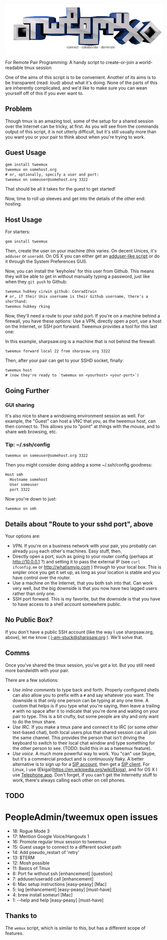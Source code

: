 ![tweemux: For Remote Pair Programming](img/tweemux.png)

For Remote Pair Programming: A handy script to create-or-join a world-readable tmux session

One of the aims of this script is to be convenient. Another of its aims is to be transparent (read: loud) about what it's doing. None of the parts of this are inherently complicated, and we'd like to make sure you can wean yourself off of this if you ever want to.

## Problem

Though tmux is an amazing tool, some of the setup for a shared session over the Internet can be tricky, at first. As you will see from the commands output of this script, it is not utterly difficult, but it's still usually more than you want you or your pair to think about when you're trying to work.

## Guest Usage

    gem install tweemux
    tweemux on somehost.org
    # or, optionally, specify a user and port:
    tweemux on someuser@somehost.org 3322

That should be all it takes for the guest to get started!

Now, time to roll up sleeves and get into the details of the other end: hosting.

## Host Usage

For starters:

    gem install tweemux

Then, create the user on your machine (this varies. On decent Unices, it's
`adduser` or `useradd`. On OS X you can either get an [adduser-like
script](https://raw.github.com/sharpsaw/mac-dots/master/bin/adduser) or do it
through the System Preferences GUI).

Now, you can install the 'keyholes' for this user from Github. This means they
will be able to get in without manually typing a password, just like when they
`git push` to Github:

    tweemux hubkey cirwin github: ConradIrwin
    # or, if their Unix username is their Github username, there's a shorthand:
    tweemux hubkey rking

Now, they'll need a route to your sshd port. If you're on a machine behind a
firewall, you have these options: Use a VPN, directly open a port, use a host
on the Internet, or SSH port forward. Tweemux provides a tool for this last one:

In this example, sharpsaw.org is a machine that is not behind the firewall:

    tweemux forward local 22 from sharpsaw.org 3322

Then, after your pair can get to your SSHD socket, finally:

    tweemux host
    # (now they're ready to `tweemux on <yourhost> <your-port>`)

## Going Further

### GUI sharing

It's also nice to share a windowing environment session as well. For example, the "Guest" can host a VNC that you, as the tweemux host, can then connect to. This allows you to "point" at things with the mouse, and to share web browsing, etc.

### Tip: ~/.ssh/config

    tweemux on someuser@somehost.org 3322

Then you might consider doing adding a some ~/.ssh/config goodness:

    Host smh
      Hostname somehost
      User someuser
      port 3322

Now you're down to just:

    tweemux on smh

## Details about "Route to your sshd port", above

Your options are:
* VPN. If you're on a business network with your pair, you probably can already `ping` each other's machines. Easy stuff, then.
* Directly open a port, such as going to your router config (perhaps at http://10.0.0.1 ?) and setting it to pass the external IP (see `curl ifconfig.me` or http://whatismyip.com ) through to your local box. This is smpler once you get it set up, as long as your location is stable and you have control over the router.
* Use a machine on the Internet, that you both ssh into that. Can work very well, but the big downside is that you now have two lagged users rather than only one.
* SSH port forward. This is my favorite, but the downside is that you have to have access to a shell account somewhere public.

## No Public Box?

If you don't have a public SSH account (like the way I use sharpsaw.org, above), let me know ( i-am-stuck@sharpsaw.org ). We'll solve that.

## Comms

Once you've shared the tmux session, you've got a lot. But you still need more bandwidth with your pair.

There are a few solutions:

- *Use inline comments* to type back and forth. Properly configured shells can also allow you to prefix with a `#` and say whatever you want. The downside is that only one person can be typing at any one time. A custom that helps is if you type what you're saying, then leave a trailing `#` with no space after it to indicate that you're done and waiting on your pair to type. This is a bit crufty, but some people are shy and only want to do the tmux share.
- *Use IRC*. If you make a tmux pane and connect it to IRC (or some other text-based chat), both local users plus that shared session can all join the same channel. This provides the person that isn't driving the keyboard to switch to their local chat window and type something for the other person to see. (TODO: build this in as a tweemux feature).
- *Use voice*. A much more powerful way to work. You "can" use Skype, but it's a commercial product and is continuously flaky. A better alternative is to sign up for a [SIP account](https://ekiga.net/), then get a [SIP client](https://en.wikipedia.org/wiki/List_of_SIP_software#Clients). For Linux, I use (Ekiga)[https://en.wikipedia.org/wiki/Ekiga), and for OS X I use [Telephone.app](http://www.tlphn.com/). Don't forget, if you can't get the Internetty stuff to work, there's always calling each other on cell phones.

## TODO

# PeopleAdmin/tweemux open issues
* 18: Rogue Mode 3
* 17: Mention Google Voice/Hangouts 1
* 16: Promote regular tmux session to tweemux
* 15: Guest usage to connect to a different socket path
* 14: Add pseudo_restart of 'retry'
* 13: $TERM
* 12: Mosh possible
* 11: Basics of Tmux
*  8: Port fw without ssh [enhancement] [question]
*  7: adduser/useradd call [enhancement]
*  6: Mac setup instructions [easy-peasy] [Mac]
*  5: log [enhancement] [easy-peasy] [must-have]
*  4: brew install someurl [Mac]
*  1: --help and help [easy-peasy] [must-have]

## Thanks to

The `wemux` script, which is similar to this, but has a different scope of features.
